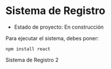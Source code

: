<h1> Sistema de Registro</h1>

- Estado de proyecto: En construcción

Para ejecutar el sistema, debes poner:

```npm install react```

Sistema de Registro 2
